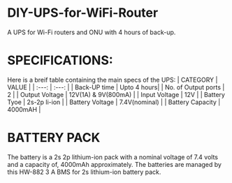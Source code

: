 # DIY-UPS-for-WiFi-Router
A UPS for Wi-Fi routers and ONU with 4 hours of back-up.

# SPECIFICATIONS:
Here is a breif table containing the main specs of the UPS:
| CATEGORY | VALUE |
| :---: | :---: | 
| Back-UP time | Upto 4 hours|
| No. of Output ports | 2 |
| Output Voltage | 12V(1A) & 9V(800mA) |
| Input Voltage | 12V |
| Battery Tyoe | 2s-2p li-ion |
| Battery Voltage | 7.4V(nominal) |
| Battery Capacity | 4000mAH |

# BATTERY PACK
The battery is a 2s 2p lithium-ion pack with a nominal voltage of 7.4 volts and a capacity of, 4000mAh approximately.
The batteries are managed by this HW-882 3 A BMS for 2s lithium-ion battery pack.

